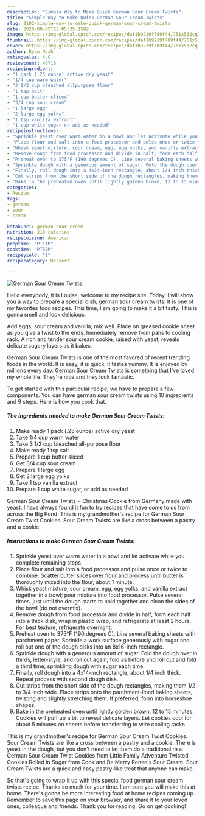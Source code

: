 ```yaml
---
description: "Simple Way to Make Quick German Sour Cream Twists"
title: "Simple Way to Make Quick German Sour Cream Twists"
slug: 2102-simple-way-to-make-quick-german-sour-cream-twists
date: 2020-08-05T22:05:35.158Z
image: https://img-global.cpcdn.com/recipes/daf1b9219f789f44/751x532cq70/german-sour-cream-twists-recipe-main-photo.jpg
thumbnail: https://img-global.cpcdn.com/recipes/daf1b9219f789f44/751x532cq70/german-sour-cream-twists-recipe-main-photo.jpg
cover: https://img-global.cpcdn.com/recipes/daf1b9219f789f44/751x532cq70/german-sour-cream-twists-recipe-main-photo.jpg
author: Ryan Nash
ratingvalue: 4.6
reviewcount: 40713
recipeingredient:
- "1 pack (.25 ounce) active dry yeast"
- "1/4 cup warm water"
- "3 1/2 cup bleached allpurpose flour"
- "1 tsp salt"
- "1 cup butter sliced"
- "3/4 cup sour cream"
- "1 large egg"
- "2 large egg yolks"
- "1 tsp vanilla extract"
- "1 cup white sugar or add as needed"
recipeinstructions:
- "Sprinkle yeast over warm water in a bowl and let activate while you complete remaining steps."
- "Place flour and salt into a food processor and pulse once or twice to combine. Scatter butter slices over flour and process until butter is thoroughly mixed into the flour, about 1 minute."
- "Whisk yeast mixture, sour cream, egg, egg yolks, and vanilla extract together in a bowl; pour mixture into food processor. Pulse several times, just until the dough starts to hold together and clean the sides of the bowl (do not overmix)."
- "Remove dough from food processor and divide in half; form each half into a thick disk, wrap in plastic wrap, and refrigerate at least 2 hours. For best texture, refrigerate overnight."
- "Preheat oven to 375°F (190 degrees C). Line several baking sheets with parchment paper. Sprinkle a work surface generously with sugar and roll out one of the dough disks into an 8x16-inch rectangle."
- "Sprinkle dough with a generous amount of sugar. Fold the dough over in thirds, letter-style, and roll out again; fold as before and roll out and fold a third time, sprinkling dough with sugar each time."
- "Finally, roll dough into a 4x14-inch rectangle, about 1/4 inch thick. Repeat process with second dough disk."
- "Cut strips from the short side of the dough rectangles, making them 1/2 to 3/4 inch wide. Place strips onto the parchment-lined baking sheets, twisting and slightly stretching them. If preferred, form into horseshoe shapes."
- "Bake in the preheated oven until lightly golden brown, 12 to 15 minutes. Cookies will puff up a bit to reveal delicate layers. Let cookies cool for about 5 minutes on sheets before transferring to wire cooling racks"
categories:
- Recipe
tags:
- german
- sour
- cream

katakunci: german sour cream 
nutrition: 210 calories
recipecuisine: American
preptime: "PT11M"
cooktime: "PT52M"
recipeyield: "1"
recipecategory: Dessert

---
```



![German Sour Cream Twists](https://img-global.cpcdn.com/recipes/daf1b9219f789f44/751x532cq70/german-sour-cream-twists-recipe-main-photo.jpg)

Hello everybody, it is Louise, welcome to my recipe site. Today, I will show you a way to prepare a special dish, german sour cream twists. It is one of my favorites food recipes. This time, I am going to make it a bit tasty. This is gonna smell and look delicious.

Add eggs, sour cream and vanilla; mix well. Place on greased cookie sheet as you give a twist to the ends. Immediately remove from pans to cooling rack. A rich and tender sour cream cookie, raised with yeast, reveals delicate sugary layers as it bakes.

German Sour Cream Twists is one of the most favored of recent trending foods in the world. It is easy, it is quick, it tastes yummy. It is enjoyed by millions every day. German Sour Cream Twists is something that I've loved my whole life. They're nice and they look fantastic.


To get started with this particular recipe, we have to prepare a few components. You can have german sour cream twists using 10 ingredients and 9 steps. Here is how you cook that.

<!--inarticleads1-->

##### The ingredients needed to make German Sour Cream Twists:

1. Make ready 1 pack (.25 ounce) active dry yeast
1. Take 1/4 cup warm water
1. Take 3 1/2 cup bleached all-purpose flour
1. Make ready 1 tsp salt
1. Prepare 1 cup butter sliced
1. Get 3/4 cup sour cream
1. Prepare 1 large egg
1. Get 2 large egg yolks
1. Take 1 tsp vanilla extract
1. Prepare 1 cup white sugar, or add as needed


German Sour Cream Twists ~ Christmas Cookie from Germany made with yeast. I have always found it fun to try recipes that have come to us from across the Big Pond. This is my grandmother&#39;s recipe for German Sour Cream Twist Cookies. Sour Cream Twists are like a cross between a pastry and a cookie. 

<!--inarticleads2-->

##### Instructions to make German Sour Cream Twists:

1. Sprinkle yeast over warm water in a bowl and let activate while you complete remaining steps.
1. Place flour and salt into a food processor and pulse once or twice to combine. Scatter butter slices over flour and process until butter is thoroughly mixed into the flour, about 1 minute.
1. Whisk yeast mixture, sour cream, egg, egg yolks, and vanilla extract together in a bowl; pour mixture into food processor. Pulse several times, just until the dough starts to hold together and clean the sides of the bowl (do not overmix).
1. Remove dough from food processor and divide in half; form each half into a thick disk, wrap in plastic wrap, and refrigerate at least 2 hours. For best texture, refrigerate overnight.
1. Preheat oven to 375°F (190 degrees C). Line several baking sheets with parchment paper. Sprinkle a work surface generously with sugar and roll out one of the dough disks into an 8x16-inch rectangle.
1. Sprinkle dough with a generous amount of sugar. Fold the dough over in thirds, letter-style, and roll out again; fold as before and roll out and fold a third time, sprinkling dough with sugar each time.
1. Finally, roll dough into a 4x14-inch rectangle, about 1/4 inch thick. Repeat process with second dough disk.
1. Cut strips from the short side of the dough rectangles, making them 1/2 to 3/4 inch wide. Place strips onto the parchment-lined baking sheets, twisting and slightly stretching them. If preferred, form into horseshoe shapes.
1. Bake in the preheated oven until lightly golden brown, 12 to 15 minutes. Cookies will puff up a bit to reveal delicate layers. Let cookies cool for about 5 minutes on sheets before transferring to wire cooling racks


This is my grandmother&#39;s recipe for German Sour Cream Twist Cookies. Sour Cream Twists are like a cross between a pastry and a cookie. There is yeast in the dough, but you don&#39;t need to let them do a traditional rise. German Sour Cream Twist Cookies from Little Family Adventure Twisted Cookies Rolled in Sugar from Cook and Be Merry Renee&#39;s Sour Cream. Sour Cream Twists are a quick and easy pastry-like treat that anyone can make. 

So that's going to wrap it up with this special food german sour cream twists recipe. Thanks so much for your time. I am sure you will make this at home. There's gonna be more interesting food at home recipes coming up. Remember to save this page on your browser, and share it to your loved ones, colleague and friends. Thank you for reading. Go on get cooking!
